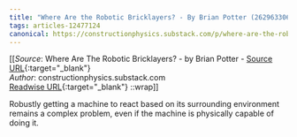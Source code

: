 ```yaml
---
title: "Where Are the Robotic Bricklayers? - By Brian Potter (262963306)"
tags: articles-12477124
canonical: https://constructionphysics.substack.com/p/where-are-the-robotic-bricklayers
---
```


[[_Source_: Where Are The Robotic Bricklayers? - by Brian Potter - [Source URL](https://constructionphysics.substack.com/p/where-are-the-robotic-bricklayers){:target="_blank"}<br>
_Author_: constructionphysics.substack.com<br>
[Readwise URL](https://readwise.io/open/262963306){:target="_blank"}
::wrap]]

Robustly getting a machine to react based on its surrounding environment remains a complex problem, even if the machine is physically capable of doing it.
